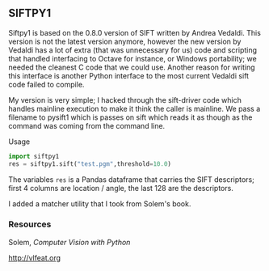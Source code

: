 ## SIFTPY1

Siftpy1 is based on the 0.8.0 version of SIFT written by Andrea
Vedaldi. This version is not the latest version anymore, however the
new version by Vedaldi has a lot of extra (that was unnecessary for
us) code and scripting that handled interfacing to Octave for
instance, or Windows portability; we needed the cleanest C code that
we could use. Another reason for writing this interface is another
Python interface to the most current Vedaldi sift code failed to
compile.

My version is very simple; I hacked through the sift-driver code which
handles mainline execution to make it think the caller is mainline. We
pass a filename to pysift1 which is passes on sift which reads it as
though as the command was coming from the command line.

Usage

```python
import siftpy1
res = siftpy1.sift("test.pgm",threshold=10.0)
```

The variables `res` is a Pandas dataframe that carries the SIFT
descriptors; first 4 columns are location / angle, the last 128 are
the descriptors.

I added a matcher utility that I took from Solem's book. 

### Resources

Solem, *Computer Vision with Python*

http://vlfeat.org
